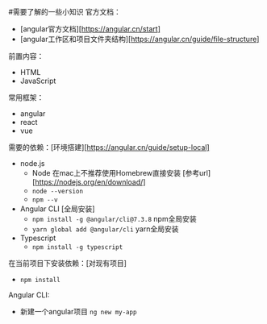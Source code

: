 #需要了解的一些小知识
官方文档：
* [angular官方文档][https://angular.cn/start]
* [angular工作区和项目文件夹结构][https://angular.cn/guide/file-structure]


前置内容：
* HTML
* JavaScript

常用框架：
* angular
* react
* vue

需要的依赖：[环境搭建][https://angular.cn/guide/setup-local]
* node.js
  * Node 在mac上不推荐使用Homebrew直接安装 [参考url][https://nodejs.org/en/download/]
  * `node --version`
  * `npm --v`
* Angular CLI [全局安装]
  * `npm install -g @angular/cli@7.3.8` npm全局安装
  * `yarn global add @angular/cli` yarn全局安装
* Typescript
  * `npm install -g typescript`

在当前项目下安装依赖：[对现有项目]
* `npm install`


Angular CLI:
* 新建一个angular项目 `ng new my-app`  










